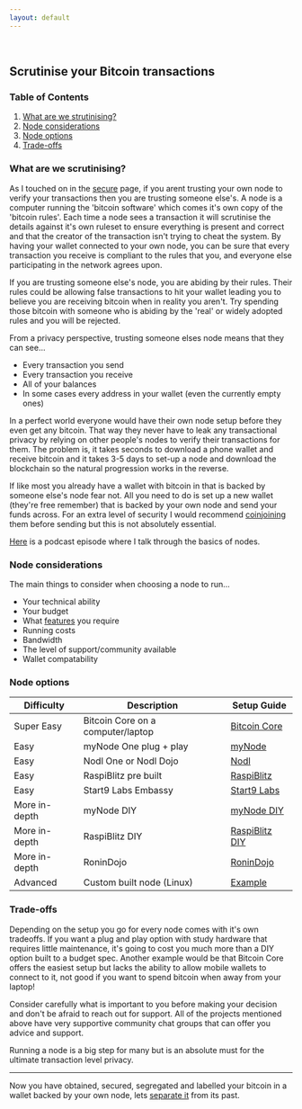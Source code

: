 ```yaml
---
layout: default
---
```

<br/>

## Scrutinise your Bitcoin transactions

### Table of Contents

1.  [What are we strutinising?](#what-are-we-scrutinising)
2.  [Node considerations](#node-considerations)
3.  [Node options](#node-options)
4.  [Trade-offs](#trade-offs)


### What are we scrutinising?

As I touched on in the [secure](https://bitcoinprivacy.guide/secure.html) page, if you arent trusting your own node to verify your transactions then you are trusting someone else's. A node is a computer running the 'bitcoin software' which comes it's own copy of the 'bitcoin rules'. Each time a node sees a transaction it will scrutinise the details against it's own ruleset to ensure everything is present and correct and that the creator of the transaction isn't trying to cheat the system. By having your wallet connected to your own node, you can be sure that every transaction you receive is compliant to the rules that you, and everyone else participating in the network agrees upon.

If you are trusting someone else's node, you are abiding by their rules. Their rules could be allowing false transactions to hit your wallet leading you to believe you are receiving bitcoin when in reality you aren't. Try spending those bitcoin with someone who is abiding by the 'real' or widely adopted rules and you will be rejected.

From a privacy perspective, trusting someone elses node means that they can see...

* Every transaction you send
* Every transaction you receive 
* All of your balances
* In some cases every address in your wallet (even the currently empty ones)

In a perfect world everyone would have their own node setup before they even get any bitcoin. That way they never have to leak any transactional privacy by relying on other people's nodes to verify their transactions for them. The problem is, it takes seconds to download a phone wallet and receive bitcoin and it takes 3-5 days to set-up a node and download the blockchain so the natural progression works in the reverse.

If like most you already have a wallet with bitcoin in that is backed by someone else's node fear not. All you need to do is set up a new wallet (they're free remember) that is backed by your own node and send your funds across. For an extra level of security I would recommend [coinjoining](https://bitcoinprivacy.guide/separate.html) them before sending but this is not absolutely essential.

[Here](https://www.bit-buy-bit.com/podcast-1/episode/1c6e67f7/ep38-bitcoin-podcast-with-bitcoin-qa-nodes) is a podcast episode where I talk through the basics of nodes.

### Node considerations

The main things to consider when choosing a node to run...

*  Your technical ability
*  Your budget
*  What [features](https://www.bitcoinqna.com/nodecompare) you require
*  Running costs
*  Bandwidth
*  The level of support/community available
*  Wallet compatability


### Node options

| Difficulty    | Description                        | Setup Guide                                                              |
|---------------|------------------------------------|--------------------------------------------------------------------------|
| Super Easy    | Bitcoin Core on a computer/laptop  | [Bitcoin Core](https://bitcoin.org/en/full-node#windows-instructions)    |
| Easy          | myNode One plug + play             | [myNode](http://mynodebtc.com/guide/getting_started)                     |
| Easy          | Nodl One or Nodl Dojo              | [Nodl](https://docs.lightning-solutions.eu/nodl-box/quick-start/getting-started)  |
| Easy          | RaspiBlitz pre built               | [RaspiBlitz](https://blog.fulmo.org/raspiblitz-unboxing-experience/)     |
| Easy          | Start9 Labs Embassy                | [Start9 Labs](https://start9labs.com/faq)                                |
| More in-depth | myNode DIY                         | [myNode DIY](https://www.youtube.com/watch?v=UYUfXWlAleA&list=PLCRbH-IWlcW0KP8DxyWWrqahGafZyV2HR) |
| More in-depth | RaspiBlitz DIY                     | [RaspiBlitz DIY](https://github.com/rootzoll/raspiblitz)                 |
| More in-depth | RoninDojo                          | [RoninDojo](https://wiki.ronindojo.io)                                   |
| Advanced      | Custom built node (Linux)          | [Example](https://www.youtube.com/watch?v=BIrL1lNsnJQ&list=PLCRbH-IWlcW17JxQ4mdv9DwSMJZlvUOle) |


### Trade-offs

Depending on the setup you go for every node comes with it's own tradeoffs. If you want a plug and play option with study hardware that requires little maintenance, it's going to cost you much more than a DIY option built to a budget spec. Another example would be that Bitcoin Core offers the easiest setup but lacks the ability to allow mobile wallets to connect to it, not good if you want to spend bitcoin when away from your laptop! 

Consider carefully what is important to you before making your decision and don't be afraid to reach out for support. All of the projects mentioned above have very supportive community chat groups that can offer you advice and support.

Running a node is a big step for many but is an absolute must for the ultimate transaction level privacy. 
  
  ***
  
Now you have obtained, secured, segregated and labelled your bitcoin in a wallet backed by your own node, lets [separate it](https://bitcoinprivacy.guide/separate.html) from its past.
